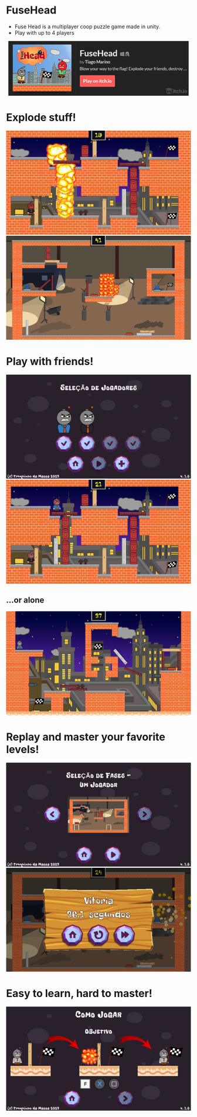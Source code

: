 # FuseHead

* Fuse Head is a multiplayer coop puzzle game made in unity. 
* Play with up to 4 players

[![Available on itch.io](Marketing/Icons/available_at_itchio.png)](https://tijolo.itch.io/fusehead)

# Explode stuff!
![Level Multiplayer 1](Marketing/Screenshots/level-multiplayer-1.png)
![Level Explosions](Marketing/Screenshots/level-explosions.png)

# Play with friends!
![Player Selection Screen](Marketing/Screenshots/player-selection-screen.png)
![Level Multiplayer 2](Marketing/Screenshots/level-multiplayer-2.png)

## ...or alone
![Level Singleplayer 1](Marketing/Screenshots/level-singleplayer-1.png)

# Replay and master your favorite levels!
![Level Selection Screen](Marketing/Screenshots/level-selection-screen.png)
![Victory Screen](Marketing/Screenshots/victory-screen.png)

# Easy to learn, hard to master!
![How To Play](Marketing/Screenshots/how-to-play.png)